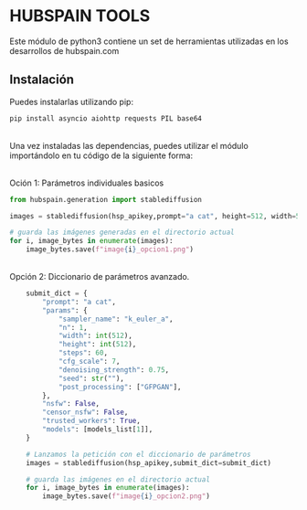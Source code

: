 # HUBSPAIN TOOLS

Este módulo de python3 contiene un set de herramientas utilizadas en los desarrollos de hubspain.com

## Instalación

Puedes instalarlas utilizando pip:
<br>
```bash
pip install asyncio aiohttp requests PIL base64

```

<br>
Una vez instaladas las dependencias, puedes utilizar el módulo importándolo en tu código de la siguiente forma:<br>
<br>


Oción 1: Parámetros individuales basicos

```python
from hubspain.generation import stablediffusion

images = stablediffusion(hsp_apikey,prompt="a cat", height=512, width=512, steps=60, cfg_scale=7, seed="2")

# guarda las imágenes generadas en el directorio actual
for i, image_bytes in enumerate(images):
    image_bytes.save(f"image{i}_opcion1.png")

```
<br>
Opción 2: Diccionario de parámetros avanzado.

```python
    submit_dict = {
        "prompt": "a cat",
        "params": {
            "sampler_name": "k_euler_a",
            "n": 1,
            "width": int(512),
            "height": int(512),
            "steps": 60,
            "cfg_scale": 7,
            "denoising_strength": 0.75,
            "seed": str(""),
            "post_processing": ["GFPGAN"],
        },
        "nsfw": False,
        "censor_nsfw": False,
        "trusted_workers": True,
        "models": [models_list[1]],
    }

    # Lanzamos la petición con el diccionario de parámetros
    images = stablediffusion(hsp_apikey,submit_dict=submit_dict)

    # guarda las imágenes en el directorio actual
    for i, image_bytes in enumerate(images):
        image_bytes.save(f"image{i}_opcion2.png")
```
